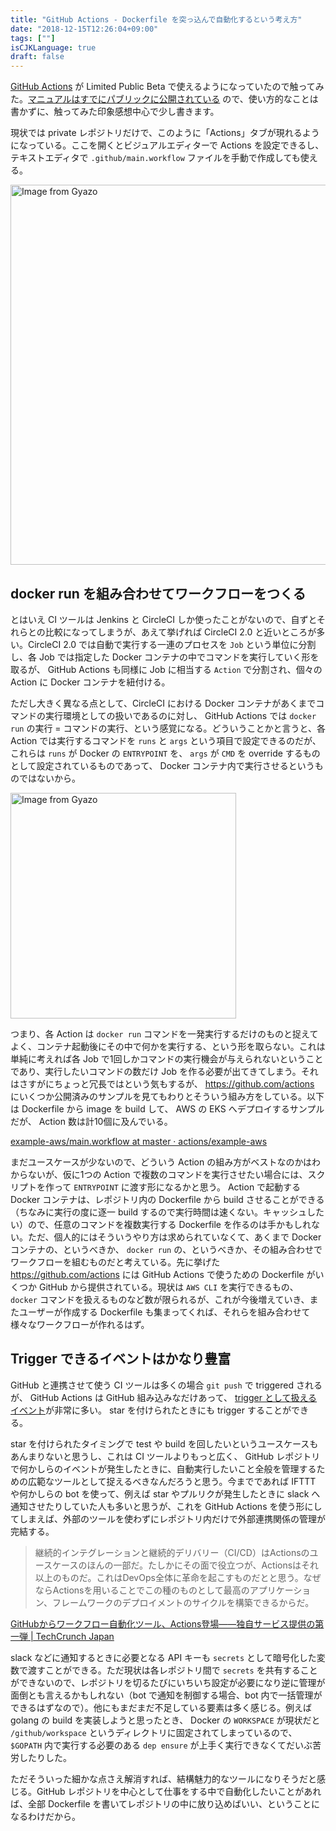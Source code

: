 ```yaml
---
title: "GitHub Actions - Dockerfile を突っ込んで自動化するという考え方"
date: "2018-12-15T12:26:04+09:00"
tags: [""]
isCJKLanguage: true
draft: false
---
```


[GitHub Actions](https://blog.github.com/jp/2018-10-24-action-demos/) が Limited Public Beta で使えるようになっていたので触ってみた。[マニュアルはすでにパブリックに公開されている](https://developer.github.com/actions/) ので、使い方的なことは書かずに、触ってみた印象感想中心で少し書きます。

現状では private レポジトリだけで、このように「Actions」タブが現れるようになっている。ここを開くとビジュアルエディターで Actions を設定できるし、テキストエディタで `.github/main.workflow` ファイルを手動で作成しても使える。

<a href="https://gyazo.com/c0edc7d6f195f09b00582021835662de"><img src="https://i.gyazo.com/c0edc7d6f195f09b00582021835662de.png" alt="Image from Gyazo" width="608"/></a>

## docker run を組み合わせてワークフローをつくる

とはいえ CI ツールは Jenkins と CircleCI しか使ったことがないので、自ずとそれらとの比較になってしまうが、あえて挙げれば  CircleCI 2.0 と近いところが多い。CircleCI 2.0 では自動で実行する一連のプロセスを `Job` という単位に分割し、各 Job では指定した Docker コンテナの中でコマンドを実行していく形を取るが、 GitHub Actions も同様に Job に相当する `Action` で分割され、個々の Action に Docker コンテナを紐付ける。

ただし大きく異なる点として、CircleCI における Docker コンテナがあくまでコマンドの実行環境としての扱いであるのに対し、 GitHub Actions では `docker run` の実行 = コマンドの実行、という感覚になる。どういうことかと言うと、各 Action では実行するコマンドを `runs` と `args` という項目で設定できるのだが、これらは `runs` が Docker の `ENTRYPOINT` を、 `args` が `CMD` を override するものとして設定されているものであって、 Docker コンテナ内で実行させるというものではないから。

<a href="https://gyazo.com/5acf3940d83bf721d1d025cd31833861"><img src="https://i.gyazo.com/5acf3940d83bf721d1d025cd31833861.png" alt="Image from Gyazo" width="361"/></a>

つまり、各 Action は `docker run` コマンドを一発実行するだけのものと捉えてよく、コンテナ起動後にその中で何かを実行する、という形を取らない。これは単純に考えれば各 Job で1回しかコマンドの実行機会が与えられないということであり、実行したいコマンドの数だけ Job を作る必要が出てきてしまう。それはさすがにちょっと冗長ではという気もするが、 https://github.com/actions にいくつか公開済みのサンプルを見てもわりとそういう組み方をしている。以下は Dockerfile から image を build して、 AWS の EKS へデプロイするサンプルだが、 Action 数は計10個に及んでいる。

[example-aws/main.workflow at master · actions/example-aws](https://github.com/actions/example-aws/blob/master/.github/main.workflow)

まだユースケースが少ないので、どういう Action の組み方がベストなのかはわからないが、仮に1つの Action で複数のコマンドを実行させたい場合には、スクリプトを作って `ENTRYPOINT` に渡す形になるかと思う。 Action で起動する Docker コンテナは、レポジトリ内の Dockerfile から build させることができる（ちなみに実行の度に逐一 build するので実行時間は速くない。キャッシュしたい）ので、任意のコマンドを複数実行する Dockerfile を作るのは手かもしれない。ただ、個人的にはそういうやり方は求められていなくて、あくまで Docker コンテナの、というべきか、 `docker run` の、というべきか、その組み合わせでワークフローを組むものだと考えている。先に挙げた https://github.com/actions には GitHub Actions で使うための Dockerfile がいくつか GitHub から提供されている。現状は `AWS CLI` を実行できるもの、 `docker` コマンドを扱えるものなど数が限られるが、これが今後増えていき、またユーザーが作成する Dockerfile も集まってくれば、それらを組み合わせて様々なワークフローが作れるはず。

## Trigger できるイベントはかなり豊富

GitHub と連携させて使う CI ツールは多くの場合 `git push` で triggered されるが、 GitHub Actions は GitHub 組み込みなだけあって、 [trigger として扱えるイベント](https://developer.github.com/actions/creating-workflows/workflow-configuration-options/#events-supported-in-workflow-files)が非常に多い。 star を付けられたときにも trigger することができる。

star を付けられたタイミングで test や build を回したいというユースケースもあんまりないと思うし、これは CI ツールよりもっと広く、 GitHub レポジトリで何かしらのイベントが発生したときに、自動実行したいこと全般を管理するための広範なツールとして捉えるべきなんだろうと思う。今までであれば IFTTT や何かしらの bot を使って、例えば star やプルリクが発生したときに slack へ通知させたりしていた人も多いと思うが、これを GitHub Actions を使う形にしてしまえば、外部のツールを使わずにレポジトリ内だけで外部連携関係の管理が完結する。

> 継続的インテグレーションと継続的デリバリー（CI/CD）はActionsのユースケースのほんの一部だ。たしかにその面で役立つが、Actionsはそれ以上のものだ。これはDevOps全体に革命を起こすものだとと思う。なぜならActionsを用いることでこの種のものとして最高のアプリケーション、フレームワークのデプロイメントのサイクルを構築できるからだ。

[GitHubからワークフロー自動化ツール、Actions登場――独自サービス提供の第一弾 | TechCrunch Japan](https://jp.techcrunch.com/2018/10/17/2018-10-16-github-launches-actions-its-workflow-automation-tool/)

slack などに通知するときに必要となる API キーも `secrets` として暗号化した変数で渡すことができる。ただ現状は各レポジトリ間で `secrets` を共有することができないので、レポジトリを切るたびにいちいち設定が必要になり逆に管理が面倒とも言えるかもしれない（bot で通知を制御する場合、bot 内で一括管理ができるはずなので）。他にもまだまだ不足している要素は多く感じる。例えば golang の build を実装しようと思ったとき、 Docker の `WORKSPACE` が現状だと `/github/workspace` というディレクトリに固定されてしまっているので、 `$GOPATH` 内で実行する必要のある `dep ensure` が上手く実行できなくてだいぶ苦労したりした。

ただそういった細かな点さえ解消すれば、結構魅力的なツールになりそうだと感じる。GitHub レポジトリを中心として仕事をする中で自動化したいことがあれば、全部 Dockerfile を書いてレポジトリの中に放り込めばいい、ということになるわけだから。
